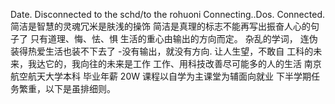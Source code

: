Date. Disconnected to the schd/to the rohuoni Connecting..Dos. Connected. 简洁是智慧的灵魂冗米是肤浅的操饰 简洁是真理的标志不能再写出振奋人心的句子了 只有道理、悔、怯、惧 生活的重心由输出的方向而定。 杂乱的学词， 连伪装得热爱生活也装不下去了 -没有输出，就没有方向. 让人生望，不敢自 工科的未来，我达它的，我向往的未来是工作 工作、用科技改善尽可能多的人的生活 南京航空航天大学本科 毕业年薪 20W 课程以自学为主课堂为辅面向就业 下半学期任务繁重，以下是虽排细则。
